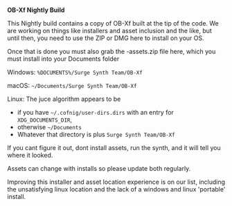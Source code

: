 **OB-Xf Nightly Build**

This Nightly build contains a copy of OB-Xf built at the tip of the code. We are working on things like installers and asset inclusion and the like, but until then, you need to use the ZIP or DMG here to install on your OS.

Once that is done you must also grab the -assets.zip file here, which you must install into your Documents folder

Windows: `%DOCUMENTS%/Surge Synth Team/OB-Xf`

macOS: `~/Documents/Surge Synth Team/OB-Xf`

Linux: The juce algorithm appears to be

 * if you have `~/.cofnig/user-dirs.dirs` with an entry for `XDG_DOCUMENTS_DIR`,
 * otherwise `~/Documents`
 * Whatever that directory is plus `Surge Synth Team/OB-Xf`

If you cant figure it out, dont install assets, run the synth, and it will tell you where it looked.

Assets can change with installs so please update both regularly.

Improving this installer and asset location experience is on our list, including the unsatisfying linux location and the lack of a windows and linux 'portable' install.
